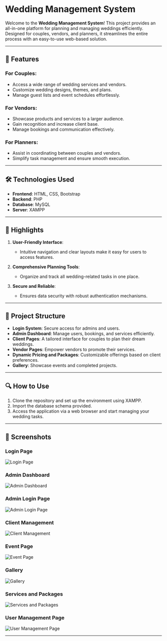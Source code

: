 # Wedding Management System
Welcome to the **Wedding Management System**! This project provides an all-in-one platform for planning and managing weddings efficiently. Designed for couples, vendors, and planners, it streamlines the entire process with an easy-to-use web-based solution.

---

## 🚀 Features

### For Couples:
- Access a wide range of wedding services and vendors.
- Customize wedding designs, themes, and plans.
- Manage guest lists and event schedules effortlessly.

### For Vendors:
- Showcase products and services to a larger audience.
- Gain recognition and increase client base.
- Manage bookings and communication effectively.

### For Planners:
- Assist in coordinating between couples and vendors.
- Simplify task management and ensure smooth execution.

---

## 🛠️ Technologies Used

- **Frontend**: HTML, CSS, Bootstrap
- **Backend**: PHP
- **Database**: MySQL
- **Server**: XAMPP

---

## 🎨 Highlights

1. **User-Friendly Interface**:
   - Intuitive navigation and clear layouts make it easy for users to access features.

2. **Comprehensive Planning Tools**:
   - Organize and track all wedding-related tasks in one place.

3. **Secure and Reliable**:
   - Ensures data security with robust authentication mechanisms.

---

## 📂 Project Structure

- **Login System**: Secure access for admins and users.
- **Admin Dashboard**: Manage users, bookings, and services efficiently.
- **Client Pages**: A tailored interface for couples to plan their dream weddings.
- **Vendor Pages**: Empower vendors to promote their services.
- **Dynamic Pricing and Packages**: Customizable offerings based on client preferences.
- **Gallery**: Showcase events and completed projects.

---

## 🔍 How to Use

1. Clone the repository and set up the environment using XAMPP.
2. Import the database schema provided.
3. Access the application via a web browser and start managing your wedding tasks.

---

## 📸 Screenshots

### Login Page  
![Login Page](outputs/login_page.png)  

### Admin Dashboard  
![Admin Dashboard](outputs/admin_dashboard.png)  

### Admin Login Page  
![Admin Login Page](outputs/admin_login_page.png)  

### Client Management  
![Client Management](outputs/client_page.png)  

### Event Page  
![Event Page](outputs/events_page.png)  

### Gallery  
![Gallery](outputs/Gallery_page.png)  

### Services and Packages  
![Services and Packages](outputs/services_and_packages.png)  

### User Management Page  
![User Management Page](outputs/user_management_page.png)  

---
